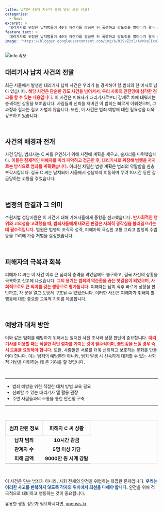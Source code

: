 ```yaml
---
title: 납치된 40대 자산가 폭행 일당 실형 선고!
categories:
  - News
excerpt: >
  대리기사로 위장한 납치범들이 40대 자산가를 감금한 뒤 폭행하고 강도짓을 벌이다가 결국 실형에 처해졌다! 범행의 전말과 피해자의 탈출 이야기, 지금 확인하세요!
feature_text: >
  대리기사로 위장한 납치범들이 40대 자산가를 감금한 뒤 폭행하고 강도짓을 벌이다가 결국 실형에 처해졌다! 범행의 전말과 피해자의 탈출 이야기, 지금 확인하세요!
image: 'https://blogger.googleusercontent.com/img/b/R29vZ2xl/AVvXsEixyZcFfHzMRdzZMjFBmAUKJYCLCGyLL1o632UiGVXcaFdKo_bkvkuCioo0uUKlGfBVcT3P84aROyZIXSBEx3Aw5nCQ3pTgDom1WDC4m8eifvWiAmWEEVb4x6G_l8C0QH225ldMjyaFvpxGEBGNO37VmDTDMHGhJPq73UglMfDca1-0aw/s1600/blogspot.png'
---
```


<p><img src="https://blogger.googleusercontent.com/img/b/R29vZ2xl/AVvXsEixyZcFfHzMRdzZMjFBmAUKJYCLCGyLL1o632UiGVXcaFdKo_bkvkuCioo0uUKlGfBVcT3P84aROyZIXSBEx3Aw5nCQ3pTgDom1WDC4m8eifvWiAmWEEVb4x6G_l8C0QH225ldMjyaFvpxGEBGNO37VmDTDMHGhJPq73UglMfDca1-0aw/s1600/blogspot.png" alt="info 속보" /></p>

<h2 data-ke-size="size26">대리기사 납치 사건의 전말</h2>

<p data-ke-size="size16">최근 서울에서 발생한 대리기사 납치 사건은 우리가 늘 경계해야 할 범죄의 한 예시로 남아 있습니다. <b><span style="color: #ee2323;">해당 사건은 단순한 강도 사건을 넘어서서, 우리 사회의 안전망에 심각한 경고를 할 수 있는 내용입니다.</span></b> 이 사건은 피해자가 대리기사로부터 강제로 차에 태워지는 충격적인 상황을 보여줍니다. 사람들의 신뢰를 저버린 이 범죄는 빠르게 이뤄졌으며, 그 과정과 결과는 결코 가볍지 않습니다. 또한, 이 사건은 범죄 예방에 대한 필요성을 더욱 강조하고 있습니다.</p>

<p data-ke-size="size16">&nbsp;</p>

<h2 data-ke-size="size26">사건의 배경과 전개</h2>

<p data-ke-size="size16">사건 당일, 범죄자는 C 씨를 유인하기 위해 사전에 계획을 세우고, 술자리를 마련했습니다. <b><span style="color: #ee2323;">이들은 잠재적인 피해자를 미리 파악하고 접근한 후, 대리기사로 위장해 범행을 저지르는 방식으로 범죄를 계획했습니다.</span></b> 이러한 치밀한 범행 계획은 범죄의 악랄함을 한층 부각시킵니다. 결국 C 씨는 납치되어 서울에서 성남까지 이동하며 무려 10시간 동안 감금당하는 고통을 겪었습니다.</p>

<p data-ke-size="size16">&nbsp;</p>

<h2 data-ke-size="size26">법정의 판결과 그 의미</h2>

<p data-ke-size="size16">수원지법 성남지원은 이 사건에 대해 가해자들에게 중형을 선고했습니다. <b><span style="color: #ee2323;">반사회적인 행위와 고의성을 고려했을 때, 범죄자들에게 내려진 판결은 사회적 경각심을 불러일으키는 데 필수적입니다.</span></b> 법원은 범행의 조직적 성격, 피해자의 극심한 고통 그리고 범행의 수법 등을 고려해 가중 처벌을 결정했습니다.</p>

<p data-ke-size="size16">&nbsp;</p>

<h2 data-ke-size="size26">피해자의 극복과 회복</h2>

<p data-ke-size="size16">피해자 C 씨는 이 사건 이후 큰 심리적 충격을 겪었음에도 불구하고, 결국 자신의 상황을 극복하고 신고에 나섰습니다. <b><span style="color: #ee2323;">그의 용기는 범죄의 악순환을 끊는 첫걸음이 되었으며, 사회적으로도 큰 의미를 갖는 행동으로 평가됩니다.</span></b> 피해자는 납치 직후 빠르게 상황을 판단하고, 차 문을 열고 도망쳐 구조될 수 있었습니다. 이러한 사건은 피해자가 취해야 할 행동에 대한 중요한 교육적 기회를 제공합니다.</p>

<p data-ke-size="size16">&nbsp;</p>

<h2 data-ke-size="size26">예방과 대처 방안</h2>

<p data-ke-size="size16">이와 같은 범죄를 예방하기 위해서는 철저한 사전 조사와 상황 판단이 중요합니다. <b><span style="color: #ee2323;">대리기사를 이용할 때는 적절한 확인 절차를 가지는 것이 필수적이며, 불안감을 느낄 경우 즉시 도움을 요청해야 합니다.</span></b> 또한, 사람들은 서로를 더욱 신뢰하고 보호하는 문화를 만들어야 합니다. 이는 범죄의 예방뿐만 아니라, 범죄 발생 시 신속하게 대처할 수 있는 사회적 기반을 마련하는 데 큰 기여를 할 것입니다.</p>

<p data-ke-size="size16">&nbsp;</p>

<hr>

<ul>
<li>범죄 예방을 위한 적절한 대처 방법 교육 필요</li>
<li>신뢰할 수 있는 대리기사 앱 활용 권장</li>
<li>주변 사람들과의 소통을 통한 안전망 구축</li>
</ul>

<hr>

<p data-ke-size="size16">&nbsp;</p>

<table style="border-collapse: collapse; width: 100%; border: 1px solid #dee2e6;">
<thead>
<tr>
<th style="border: 1px solid #dee2e6; padding: .75rem; text-align: center;">범죄 관련 정보</th>
<th style="border: 1px solid #dee2e6; padding: .75rem; text-align: center;">피해자 C 씨 상황</th>
</tr>
</thead>
<tbody>
<tr>
<td style="text-align: center; height: 17px;"><b>납치 범죄</b></td>
<td style="text-align: center; height: 17px;"><b>10시간 감금</b></td>
</tr>
<tr>
<td style="text-align: center; height: 17px;"><b>관계자 수</b></td>
<td style="text-align: center; height: 17px;"><b>5명 이상 가담</b></td>
</tr>
<tr>
<td style="text-align: center; height: 17px;"><b>피해 금액</b></td>
<td style="text-align: center; height: 17px;"><b>9000만 원 시계 강탈</b></td>
</tr>
</tbody>
</table>

<p data-ke-size="size16">&nbsp;</p>

<p data-ke-size="size16">이 사건은 단순 범죄가 아니라, 사회 전체의 안전을 위협하는 복잡한 문제입니다. <b><span style="color: #1a5490;">우리는 이러한 사고를 반복하지 않도록 각자의 위치에서 최선을 다해야 합니다.</span></b> 안전을 위해 적극적으로 대비하고 행동하는 것이 중요합니다.</p>
유용한 생활 정보가 필요하시다면, <a href="https://opensis.kr" rel="dofollow">opensis.kr</a>


